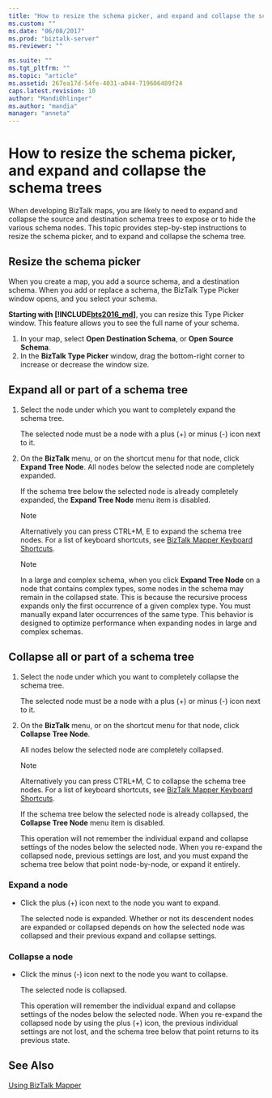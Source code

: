 ```yaml
---
title: "How to resize the schema picker, and expand and collapse the schema trees | Microsoft Docs"
ms.custom: ""
ms.date: "06/08/2017"
ms.prod: "biztalk-server"
ms.reviewer: ""

ms.suite: ""
ms.tgt_pltfrm: ""
ms.topic: "article"
ms.assetid: 267ea17d-54fe-4031-a044-719606489f24
caps.latest.revision: 10
author: "MandiOhlinger"
ms.author: "mandia"
manager: "anneta"
---
```

# How to resize the schema picker, and expand and collapse the schema trees
When developing BizTalk maps, you are likely to need to expand and collapse the source and destination schema trees to expose or to hide the various schema nodes. This topic provides step-by-step instructions to resize the schema picker, and to expand and collapse the schema tree.  

## Resize the schema picker

When you create a map, you add a source schema, and a destination schema. When you add or replace a schema, the BizTalk Type Picker window opens, and you select your schema. 

**Starting with [!INCLUDE[bts2016_md](../includes/bts2016-md.md)]**, you can resize this Type Picker window. This feature allows you to see the full name of your schema.

1. In your map, select **Open Destination Schema**, or **Open Source Schema**.
2. In the **BizTalk Type Picker** window, drag the bottom-right corner to increase or decrease the window size.
  
## Expand all or part of a schema tree  
  
1.  Select the node under which you want to completely expand the schema tree.  
  
     The selected node must be a node with a plus (+) or minus (-) icon next to it.  
  
2.  On the **BizTalk** menu, or on the shortcut menu for that node, click **Expand Tree Node**. All nodes below the selected node are completely expanded.  
  
     If the schema tree below the selected node is already completely expanded, the **Expand Tree Node** menu item is disabled.  
  
    > [!NOTE]
    >  Alternatively you can press CTRL+M, E to expand the schema tree nodes. For a list of keyboard shortcuts, see [BizTalk Mapper Keyboard Shortcuts](../core/biztalk-mapper-keyboard-shortcuts.md).  
  
    > [!NOTE]
    >  In a large and complex schema, when you click **Expand Tree Node** on a node that contains complex types, some nodes in the schema may remain in the collapsed state. This is because the recursive process expands only the first occurrence of a given complex type. You must manually expand later occurrences of the same type. This behavior is designed to optimize performance when expanding nodes in large and complex schemas.  
  
## Collapse all or part of a schema tree  
  
1. Select the node under which you want to completely collapse the schema tree.  
  
    The selected node must be a node with a plus (+) or minus (-) icon next to it.  
  
2. On the **BizTalk** menu, or on the shortcut menu for that node, click **Collapse Tree Node**.  
  
    All nodes below the selected node are completely collapsed.  
  
   > [!NOTE]
   >  Alternatively you can press CTRL+M, C to collapse the schema tree nodes. For a list of keyboard shortcuts, see [BizTalk Mapper Keyboard Shortcuts](../core/biztalk-mapper-keyboard-shortcuts.md).  
  
    If the schema tree below the selected node is already collapsed, the **Collapse Tree Node** menu item is disabled.  
  
   This operation will not remember the individual expand and collapse settings of the nodes below the selected node. When you re-expand the collapsed node, previous settings are lost, and you must expand the schema tree below that point node-by-node, or expand it entirely.  
  
### Expand a node
  
- Click the plus (+) icon next to the node you want to expand.  
  
  The selected node is expanded. Whether or not its descendent nodes are expanded or collapsed depends on how the selected node was collapsed and their previous expand and collapse settings.  
  
### Collapse a node
  
- Click the minus (-) icon next to the node you want to collapse.  
  
  The selected node is collapsed.  
  
  This operation will remember the individual expand and collapse settings of the nodes below the selected node. When you re-expand the collapsed node by using the plus (+) icon, the previous individual settings are not lost, and the schema tree below that point returns to its previous state.  
  
## See Also  
 [Using BizTalk Mapper](../core/using-biztalk-mapper.md)